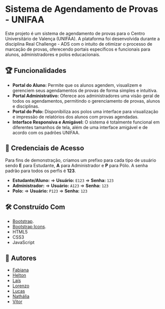 # Sistema de Agendamento de Provas - UNIFAA

Este projeto é um sistema de agendamento de provas para o Centro Universitário de Valença (UNIFAA). A plataforma foi desenvolvida durante a disciplina Real Challenge - ADS com o intuito de otimizar o processo de marcação de provas, oferecendo portais específicos e funcionais para alunos, administradores e polos educacionais.

## 🏆 Funcionalidades

* **Portal do Aluno:** Permite que os alunos agendem, visualizem e gerenciem seus agendamentos de provas de forma simples e intuitiva.
* **Portal Administrativo:** Oferece aos administradores uma visão geral de todos os agendamentos, permitindo o gerenciamento de provas, alunos e disciplinas.
* **Portal do Polo:** Disponibiliza aos polos uma interface para visualização e impressão de relatórios dos alunos com provas agendadas.
* **Interface Responsiva e Amigável:** O sistema é totalmente funcional em diferentes tamanhos de tela, além de uma interface amigável e de acordo com os padrões UNIFAA.


## 🔑 Credenciais de Acesso

Para fins de demonstração, criamos um prefixo para cada tipo de usuário sendo **E** para Estudante, **A** para Administrador e **P** para Pólo. A senha padrão para todos os perfis é **123**.

* **Estudante/Aluno:**
    => **Usuário:** `E123`
    => **Senha:** `123`
* **Administrador:**
    => **Usuário:** `A123`
    => **Senha:** `123`
* **Polo:**
    => **Usuário:** `P123`
    => **Senha:** `123`

## 🛠️ Construído Com

* [Bootstrap](https://getbootstrap.com/).
* [Bootstrap Icons](https://icons.getbootstrap.com/).
* HTML5
* CSS3
* JavaScript

## 📣 Autores

* [Fabiana](https://github.com/Fabiaudi)
* [Helton](https://github.com/JohnEllias)
* [Laís](https://github.com/laisbrme)
* [Lorenzo](https://github.com/Kuasne)
* [Lucas](https://github.com/catochos)
* [Nathália](https://github.com/n4th05)
* [Vitor](https://github.com/ovitorleal) 


